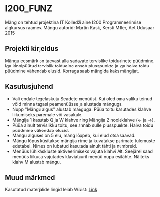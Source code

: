# I200_FUNZ

Mäng on tehtud projektina IT Kolledži aine I200 Programmeerimise algkursus raames. Mängu autorid: Martin Kask, Kersti Miller, Aet Udusaar 2015

## Projekti kirjeldus
Mängu eesmärk on taevast alla sadavate tervislike toiduainete püüdmine. Iga kinnipüütud tervislik toiduaine annab plusspunkte ja iga halva toidu püüdmine vähendab elusid. Korraga saab mängida kaks mängijat.

## Kasutusjuhend
* Vali endale tegelaskuju Seadete menüüst. Kui oled oma valiku teinud võid minna tagasi peamenüüsse ja alustada mänguga.
* Nupp "Mängu algus" alustab mänguga. Püüa toitu kasutades klahve liikumiseks paremale või vasakule.
* Mängija 1 kasutab Q ja W klahve ning Mängija 2 nooleklahve (<- ja ->).
* Püüa ainult tervislikku toitu, see annab sulle plusspunkte. Halva toidu püüdmine vähendab elusid.
* Mängu alguses on 5 elu, mäng lõppeb, kui elud otsa saavad.
* Mängu lõpus küsitakse mängija nime ja kuvatakse parimate tulemuste edetabel. Nimes on lubatud kasutada ainult tähti ja numbreid.
* Menüüs lühikäskluste aktiveerimiseks vajuta klahvi Alt. Seejärel saad menüüs liikuda vajutades klaviatuuril menüü nupu esitähte. Näiteks klahv M alustab mängu.

## Muud märkmed
Kasutatud materjalide lingid leiab Wikist: [Link](https://github.com/KaskMartin/I200_FUNZ/wiki/Kasutatud-materjalid)